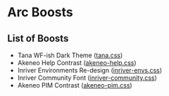 # Arc Boosts

## List of Boosts
- Tana WF-ish Dark Theme ([tana.css](https://github.com/psu/arc-boosts/blob/main/tana.css))
- Akeneo Help Contrast ([akeneo-help.css](https://github.com/psu/arc-boosts/blob/main/akeneo-help.css))
- Inriver Environments Re-design ([inriver-envs.css](https://github.com/psu/arc-boosts/blob/main/inriver-envs.css))
- Inriver Community Font ([inriver-community.css](https://github.com/psu/arc-boosts/blob/main/inriver-community.css))
- Akeneo PIM Contrast ([akeneo-pim.css](https://github.com/psu/arc-boosts/blob/main/akeneo-pim.css))
